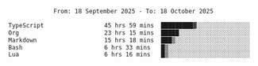 <div align="center">
<p style="text-align: center;">
<!--START_SECTION:waka-->

```txt
From: 18 September 2025 - To: 18 October 2025

TypeScript                 45 hrs 59 mins  █████████▓░░░░░░░░░░░░░░░   38.87 %
Org                        23 hrs 15 mins  █████░░░░░░░░░░░░░░░░░░░░   19.66 %
Markdown                   15 hrs 18 mins  ███▒░░░░░░░░░░░░░░░░░░░░░   12.95 %
Bash                       6 hrs 33 mins   █▒░░░░░░░░░░░░░░░░░░░░░░░   05.54 %
Lua                        6 hrs 16 mins   █▒░░░░░░░░░░░░░░░░░░░░░░░   05.30 %
```

<!--END_SECTION:waka-->
</p>
</div>
